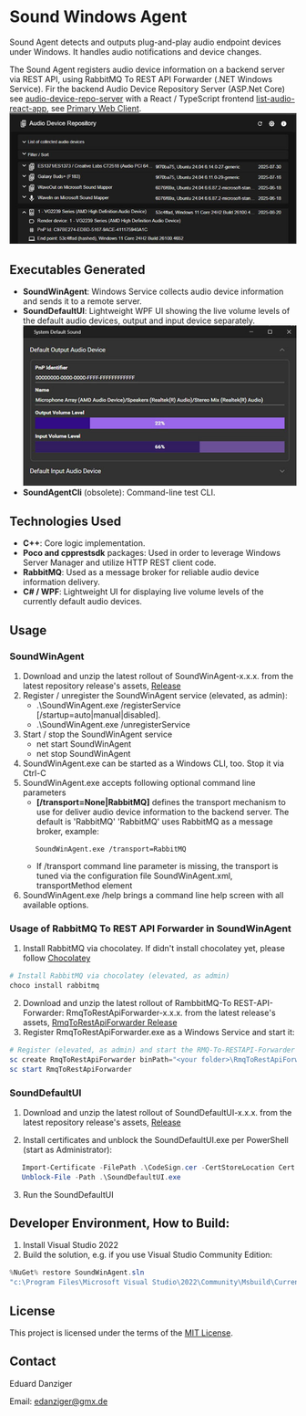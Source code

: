 # Sound Windows Agent

Sound Agent detects and outputs plug-and-play audio endpoint devices under Windows. It handles audio notifications and device changes.

The Sound Agent registers audio device information on a backend server via REST API, using RabbitMQ To REST API Forwarder (.NET Windows Service).
Fir the backend Audio Device Repository Server (ASP.Net Core) see [audio-device-repo-server](https://github.com/eduarddanziger/audio-device-repo-server/)
with a React / TypeScript frontend [list-audio-react-app](https://github.com/eduarddanziger/list-audio-react-app/), see [Primary Web Client](https://eduarddanziger.github.io/list-audio-react-app/).
  ![primaryWebClient screenshot](202509011555ReactRepoApp.jpg)

## Executables Generated

- **SoundWinAgent**: Windows Service collects audio device information and sends it to a remote server.
- **SoundDefaultUI**: Lightweight WPF UI showing the live volume levels of the default audio devices, output and input device separately.
  ![SoundDefaultUI screenshot](202509011440SoundDefaultUI.jpg)
- **SoundAgentCli** (obsolete): Command-line test CLI.

## Technologies Used

- **C++**: Core logic implementation.
- **Poco and cpprestsdk** packages: Used in order to leverage Windows Server Manager and utilize HTTP REST client code.
- **RabbitMQ**: Used as a message broker for reliable audio device information delivery.
- **C# / WPF**: Lightweight UI for displaying live volume levels of the currently default audio devices.

## Usage

### SoundWinAgent
1. Download and unzip the latest rollout of SoundWinAgent-x.x.x. from the latest repository release's assets, [Release](https://github.com/eduarddanziger/SoundWinAgent/releases/latest)
2. Register / unregister the SoundWinAgent service (elevated, as admin):
    - .\SoundWinAgent.exe /registerService [/startup=auto|manual|disabled]. 
    - .\SoundWinAgent.exe /unregisterService
3. Start / stop the SoundWinAgent service
    - net start SoundWinAgent
    - net stop SoundWinAgent
4. SoundWinAgent.exe can be started as a Windows CLI, too. Stop it via Ctrl-C
5. SoundWinAgent.exe accepts following optional command line parameters
    - **[/transport=None|RabbitMQ]** defines the transport mechanism to use for deliver
      audio device information to the backend server. The default is 'RabbitMQ'
      'RabbitMQ' uses RabbitMQ as a message broker, example:
    ```
       SoundWinAgent.exe /transport=RabbitMQ
    ```
    - If /transport command line parameter is missing, the transport is tuned via the configuration file SoundWinAgent.xml, transportMethod element
6. SoundWinAgent.exe /help brings a command line help screen with all available options.

### Usage of RabbitMQ To REST API Forwarder in SoundWinAgent

1. Install RabbitMQ via chocolatey. If didn't install chocolatey yet, please follow [Chocolatey](https://chocolatey.org/install)

```powershell
# Install RabbitMQ via chocolatey (elevated, as admin)
choco install rabbitmq
```

2. Download and unzip the latest rollout of RambbitMQ-To REST-API-Forwarder: RmqToRestApiForwarder-x.x.x. from
the latest release's assets, [RmqToRestApiForwarder Release](https://github.com/eduarddanziger/rmq-to-rest-api-forwarder/releases/latest)
3. Register RmqToRestApiForwarder.exe as a Windows Service and start it:

```powershell
# Register (elevated, as admin) and start the RMQ-To-RESTAPI-Forwarder Windows Service
sc create RmqToRestApiForwarder binPath="<your folder>\RmqToRestApiForwarder.exe" start=auto
sc start RmqToRestApiForwarder
```

### SoundDefaultUI
1. Download and unzip the latest rollout of SoundDefaultUI-x.x.x. from the latest repository
release's assets, [Release](https://github.com/eduarddanziger/SoundWinAgent/releases/latest)

2. Install certificates and unblock the SoundDefaultUI.exe per PowerShell (start as Administrator):

```powershell
   Import-Certificate -FilePath .\CodeSign.cer -CertStoreLocation Cert:\LocalMachine\Root
   Unblock-File -Path .\SoundDefaultUI.exe
```
3. Run the SoundDefaultUI

## Developer Environment, How to Build:

1. Install Visual Studio 2022
2. Build the solution, e.g. if you use Visual Studio Community Edition:
```powershell
%NuGet% restore SoundWinAgent.sln
"c:\Program Files\Microsoft Visual Studio\2022\Community\Msbuild\Current\Bin\MSBuild.exe" SoundWinAgent.sln /p:Configuration=Release /target:Rebuild -restore
```

## License

This project is licensed under the terms of the [MIT License](LICENSE).

## Contact

Eduard Danziger

Email: [edanziger@gmx.de](mailto:edanziger@gmx.de)
